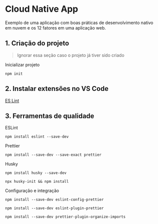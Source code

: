 # Cloud Native App

Exemplo de uma aplicação com boas práticas de desenvolvimento nativo em nuvem e os 12 fatores em uma aplicação web.

## 1. Criação do projeto

> Ignorar essa seção caso o projeto já tiver sido criado

Inicializar projeto

	npm init

## 2. Instalar extensões no VS Code

[ES Lint](https://marketplace.visualstudio.com/items?itemName=dbaeumer.vscode-eslint)

## 3. Ferramentas de qualidade

ESLint

	npm install eslint --save-dev

Prettier

	npm install --save-dev --save-exact prettier

Husky

	npm install husky --save-dev

	npx husky-init && npm install

Configuração e integração

	npm install --save-dev eslint-config-prettier

	npm install --save-dev eslint-plugin-prettier

	npm install --save-dev prettier-plugin-organize-imports
